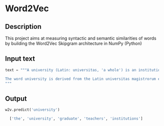 # Word2Vec

## Description

This project aims at measuring syntactic and semantic similarities of words by building the Word2Vec Skipgram architecture in NumPy (Python) 

## Input text

```python
text = """A university (Latin: universitas, 'a whole') is an institution of higher (or tertiary) education and research which awards academic degrees in various academic disciplines. Universities typically offer both undergraduate and postgraduate programs. In the United States, universities must offer graduate degrees; institutions offering only undergraduate degrees are colleges.

The word university is derived from the Latin universitas magistrorum et scholarium, which roughly means "community of teachers and scholars".
"""
```

## Output
```python
w2v.predict('university') 

  ['the', 'university', 'graduate', 'teachers', 'institutions']
```
